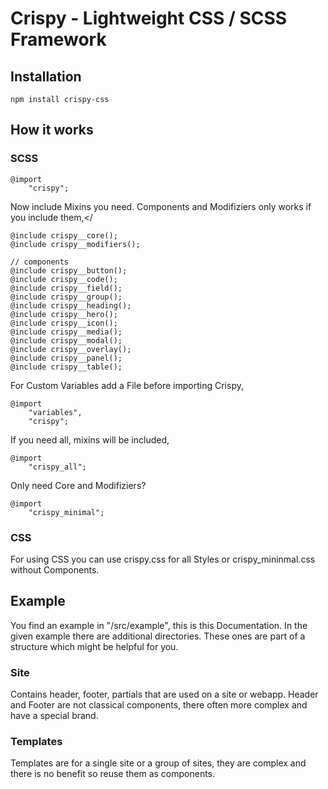 # Crispy - Lightweight CSS / SCSS Framework

## Installation

```
npm install crispy-css
```

## How it works

### SCSS

```
@import
    "crispy";
```

Now include Mixins you need. Components and Modifiziers only works if you include them,</

```
@include crispy__core();
@include crispy__modifiers();

// components
@include crispy__button();
@include crispy__code();
@include crispy__field();
@include crispy__group();
@include crispy__heading();
@include crispy__hero();
@include crispy__icon();
@include crispy__media();
@include crispy__modal();
@include crispy__overlay();
@include crispy__panel();
@include crispy__table();
```

For Custom Variables add a File before importing Crispy,

```
@import
    "variables",
    "crispy";
```

If you need all, mixins will be included,

```
@import
    "crispy_all";
```

Only need Core and Modifiziers?

```
@import
    "crispy_minimal";
```

### CSS

For using CSS you can use crispy.css for all Styles or crispy_mininmal.css without Components.

## Example
You find an example in "/src/example", this is this Documentation. In the given example there are additional directories. These ones are part of a structure which might be helpful for you.

### Site
Contains header, footer, partials that are used on a site or webapp. Header and Footer are not classical components, there often more complex and have a special brand.

### Templates
Templates are for a single site or a group of sites, they are complex and there is no benefit so reuse them as components.
